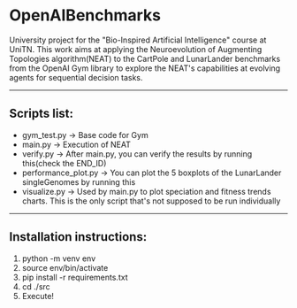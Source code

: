 # OpenAIBenchmarks
University project for the "Bio-Inspired Artificial Intelligence" course at UniTN.
This work aims at applying the Neuroevolution of Augmenting Topologies algorithm(NEAT) to the CartPole and LunarLander benchmarks from the OpenAI Gym library to explore the NEAT's capabilities at evolving agents for sequential decision tasks.

--------------------------------

## Scripts list:
* gym_test.py           -> Base code for Gym
* main.py               -> Execution of NEAT
* verify.py             -> After main.py, you can verify the results by running this(check the END_ID)
* performance_plot.py   -> You can plot the 5 boxplots of the LunarLander singleGenomes by running this
* visualize.py          -> Used by main.py to plot speciation and fitness trends charts. This is the only script that's not supposed to be run individually

--------------------------------

## Installation instructions:

1. python -m venv env
2. source env/bin/activate
3. pip install -r requirements.txt
4. cd ./src
5. Execute!
